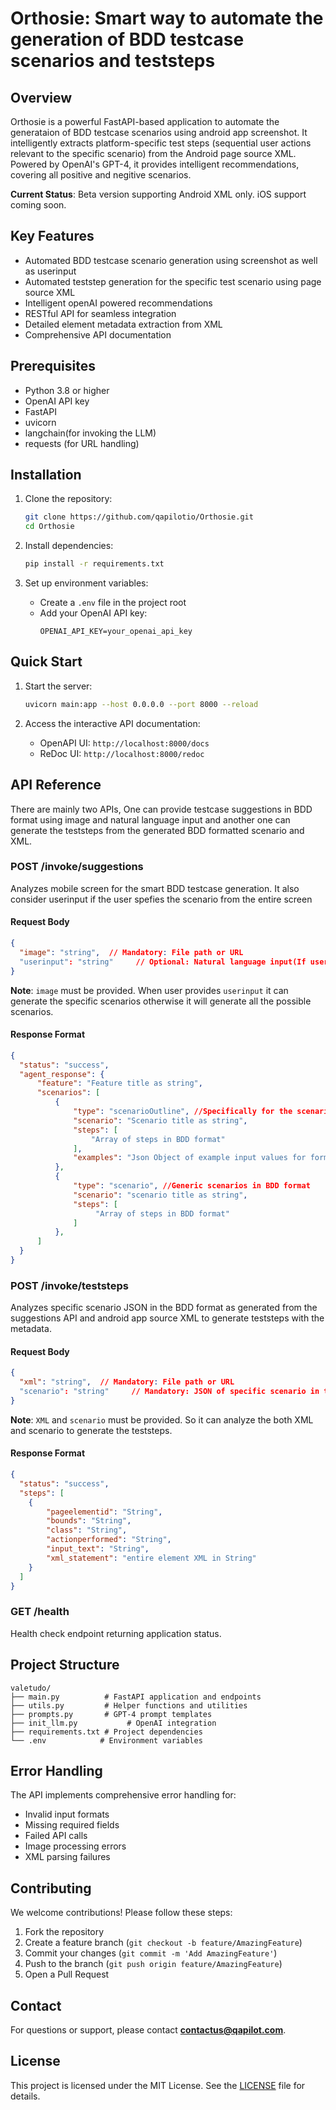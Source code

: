 # Orthosie: Smart way to automate the generation of BDD testcase scenarios and teststeps

## Overview

Orthosie is a powerful FastAPI-based application to automate the generataion of BDD testcase scenarios using android app screenshot. It intelligently extracts platform-specific test steps (sequential user actions relevant to the specific scenario) from the Android page source XML. Powered by OpenAI's GPT-4, it provides intelligent recommendations, covering all positive and negitive scenarios.

**Current Status**: Beta version supporting Android XML only. iOS support coming soon.

## Key Features

- Automated BDD testcase scenario generation using screenshot as well as userinput
- Automated teststep generation for the specific test scenario using page source XML
- Intelligent openAI powered recommendations 
- RESTful API for seamless integration
- Detailed element metadata extraction from XML
- Comprehensive API documentation

## Prerequisites

- Python 3.8 or higher
- OpenAI API key
- FastAPI
- uvicorn
- langchain(for invoking the LLM)
- requests (for URL handling)

## Installation

1. Clone the repository:
   ```bash
   git clone https://github.com/qapilotio/Orthosie.git
   cd Orthosie
   ```

2. Install dependencies:
   ```bash
   pip install -r requirements.txt
   ```

3. Set up environment variables:
   - Create a `.env` file in the project root
   - Add your OpenAI API key:
     ```
     OPENAI_API_KEY=your_openai_api_key
     ```

## Quick Start

1. Start the server:
   ```bash
   uvicorn main:app --host 0.0.0.0 --port 8000 --reload
   ```

2. Access the interactive API documentation:
   - OpenAPI UI: `http://localhost:8000/docs`
   - ReDoc UI: `http://localhost:8000/redoc`

## API Reference

There are mainly two APIs, One can provide testcase suggestions in BDD format using image and natural language input and another one can generate the teststeps from the generated BDD formatted scenario and XML.

### POST /invoke/suggestions

Analyzes mobile screen for the smart BDD testcase generation. It also consider userinput if the user spefies the scenario from the entire screen

#### Request Body

```json
{
  "image": "string",  // Mandatory: File path or URL
  "userinput": "string"     // Optional: Natural language input(If user required any specific scenario from the give screen)
}
```

**Note**:  `image` must be provided. When user provides `userinput` it can generate the specific scenarios otherwise it will generate all the possible scenarios.

#### Response Format

```json
{
  "status": "success",
  "agent_response": {
      "feature": "Feature title as string",
      "scenarios": [
          {
              "type": "scenarioOutline", //Specifically for the scenarios having form fields
              "scenario": "Scenario title as string",
              "steps": [
                  "Array of steps in BDD format"
              ],
              "examples": "Json Object of example input values for form fields"
          },
          {
              "type": "scenario", //Generic scenarios in BDD format
              "scenario": "scenario title as string",
              "steps": [
                   "Array of steps in BDD format"
              ]
          },
      ]
  }
}
```

### POST /invoke/teststeps

Analyzes specific scenario JSON in the BDD format as generated from the suggestions API and android app source XML to generate teststeps with the metadata.

#### Request Body

```json
{
  "xml": "string",  // Mandatory: File path or URL
  "scenario": "string"     // Mandatory: JSON of specific scenario in the BDD format as generated in the suggestions api
}
```

**Note**:  `XML` and `scenario` must be provided. So it can analyze the both XML and scenario to generate the teststeps.

#### Response Format

```json
{
  "status": "success",
  "steps": [
    {
        "pageelementid": "String",
        "bounds": "String",
        "class": "String",
        "actionperformed": "String",
        "input_text": "String",
        "xml_statement": "entire element XML in String"
    }
  ]
}
```

### GET /health

Health check endpoint returning application status.

## Project Structure

```
valetudo/
├── main.py          # FastAPI application and endpoints
├── utils.py         # Helper functions and utilities
├── prompts.py       # GPT-4 prompt templates
├── init_llm.py           # OpenAI integration
├── requirements.txt # Project dependencies
└── .env            # Environment variables
```

## Error Handling

The API implements comprehensive error handling for:
- Invalid input formats
- Missing required fields
- Failed API calls
- Image processing errors
- XML parsing failures

## Contributing

We welcome contributions! Please follow these steps:

1. Fork the repository
2. Create a feature branch (`git checkout -b feature/AmazingFeature`)
3. Commit your changes (`git commit -m 'Add AmazingFeature'`)
4. Push to the branch (`git push origin feature/AmazingFeature`)
5. Open a Pull Request

## Contact  

For questions or support, please contact **[contactus@qapilot.com](mailto:contactus@qapilot.com)**.  

## License

This project is licensed under the MIT License. See the [LICENSE](LICENSE) file for details.
